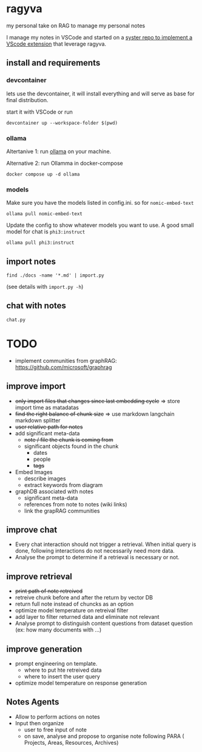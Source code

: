 # ragyva

my personal take on RAG to manage my personal notes

I manage my notes in VSCode and started on a [syster repo to implement a VScode extension](https://github.com/yarmand/ragyva-vscode) that leverage ragyva.

## install and requirements

### devcontainer

lets use the devcontainer, it will install everything and will serve as base for final distribution.

start it with VSCode or run

```
devcontainer up --workspace-folder $(pwd)
```

### ollama

Altertanive 1:
run [ollama](https://ollama.com/) on your machine.

Alternative 2:
run Ollamma in docker-compose

```
docker compose up -d ollama
```

### models

Make sure you have the models listed in config.ini. so for `nomic-embed-text`

```
ollama pull nomic-embed-text
```

Update the config to show whatever models you want to use.
A good small model for chat is `phi3:instruct`

```
ollama pull phi3:instruct
```

## import notes

```
find ./docs -name '*.md' | import.py
```

(see details with `import.py -h`)

## chat with notes

```
chat.py
```

# TODO

- implement communities from graphRAG: <https://github.com/microsoft/graphrag>

## improve import

- ~~only import files that changes since last embedding cycle~~ => store import time as matadatas
- ~~find the right balance of chunk size~~ => use markdown langchain markdown splitter
- ~~user relative path for notes~~
- add significant meta-data
  - ~~note / file the chunk is coming from~~
  - significant objects found in the chunk
    - dates
    - people
    - ~~tags~~
- Embed Images
  - describe images
  - extract keywords from diagram
- graphDB associated with notes
  - significant meta-data
  - references from note to notes (wiki links)
  - link the grapRAG communities

## improve chat

- Every chat interaction should not trigger a retrieval. When initial query is done, following interactions do not
  necessarily need more data.
- Analyse the prompt to determine if a retrieval is necessary or not.

## improve retrieval

- ~~print path of note retreived~~
- retreive chunk before and after the return by vector DB
- return full note instead of chuncks as an option
- optimize model temperature on retreival filter
- add layer to filter returned data and eliminate not relevant
- Analyse prompt to distinguish content questions from dataset question (ex: how many documents with ...)

## improve generation

- prompt engineering on template.
  - where to put hte retreived data
  - where to insert the user query
- optimize model temperature on response generation

## Notes Agents

- Allow to perform actions on notes
- Input then organize
  - user to free input of note
  - on save, analyse and propose to organise note following PARA ( Projects, Areas, Resources, Archives)
